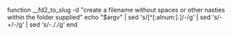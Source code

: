 function __fd2_to_slug -d "create a filename without spaces or other nasties within the folder supplied"
  echo "$argv" | sed 's/[^[:alnum:].]/-/g'  | sed 's/-\+/-/g' | sed 's/-\./\./g'
end

